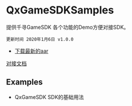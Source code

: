 # QxGameSDKSamples

提供千寻GameSDK 各个功能的Demo方便对接SDK。

```
更新时间 2020年1月6日 v1.0.0
```

- [下载最新的aar](https://raw.githubusercontent.com/TruecolorInc/QxGameSDK/master/aar/sdk-release.aar)

[对接文档](https://github.com/xuxu5112/QxGameSDKSamples/wiki)

## Examples
- QxGameSDK  SDK的基础用法

